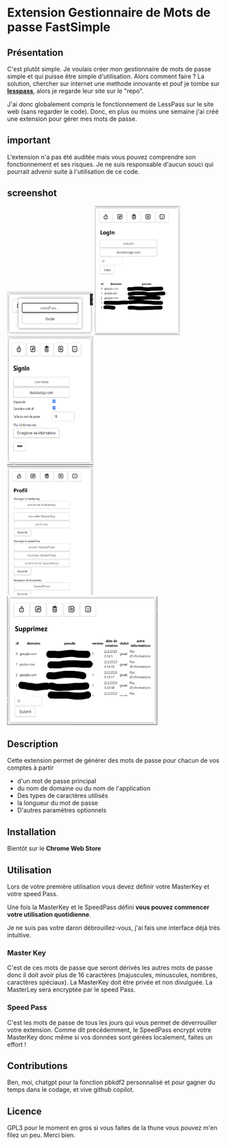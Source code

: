 # Extension Gestionnaire de Mots de passe FastSimple

## Présentation

C'est plutôt simple.
Je voulais créer mon gestionnaire de mots de passe simple et qui puisse être simple d'utilisation.
Alors comment faire ?
La solution, chercher sur internet une methode innovante et pouf je tombe sur **[lesspass](https://www.lesspass.com/)**, alors je regarde leur site sur le "repo".

J'ai donc globalement compris le fonctionnement de LessPass sur le site web (sans regarder le code).
Donc, en plus ou moins une semaine j'ai créé une extension pour gérer mes mots de passe.

## important
L'extension n'a pas été auditée mais vous pouvez comprendre son fonctionnement et ses risques.
Je ne suis responsable d'aucun souci qui pourrait advenir suite à l'utilisation de ce code.

## screenshot
<div>
  <img src="/extension/branding/connection.png" alt="signIn" width="200" height="100">
  <img src="/extension/branding/logIn.png" alt="logIn" width="200" height="300">
  <img src="/extension/branding/signIn.png" alt="signIn" width="200" height="300">
</div>
<div>
  <img src="/extension/branding/profil.png" alt="signIn" width="200" height="300">
  <img src="/extension/branding/delete.png" alt="logIn" width="350" height="300">
</div>

## Description
Cette extension permet de générer des mots de passe pour chacun de vos comptes à partir
- d'un mot de passe principal
- du nom de domaine ou du nom de l'application
- Des types de caractères utilisés
- la longueur du mot de passe
- D'autres paramètres optionnels

## Installation
Bientôt sur le **Chrome Web Store**

## Utilisation
Lors de votre première utilisation vous devez définir votre MasterKey et votre speed Pass.

Une fois la MasterKey et le SpeedPass défini **vous pouvez commencer votre utilisation quotidienne**.

Je ne suis pas votre daron débrouillez-vous, j'ai fais une interface déjà très intuitive.

### Master Key
C'est de ces mots de passe que seront dérivés les autres mots de passe donc il doit avoir plus de 16 caractères (majuscules, minuscules, nombres, caractères spéciaux).
La MasterKey doit être privée et non divulguée.
La MasterLey sera encryptée par le speed Pass.


### Speed Pass
C'est les mots de passe de tous les jours qui vous permet de déverrouiller votre extension.
Comme dit précédemment, le SpeedPass encrypt votre MasterKey donc même si vos données sont gérées localement, faites un effort !

## Contributions
Ben, moi, chatgpt pour la fonction pbkdf2 personnalisé et pour gagner du temps dans le codage, et vive github copilot.



## Licence
GPL3 pour le moment
en gros si vous faites de la thune vous pouvez m'en filez un peu. Merci bien.
